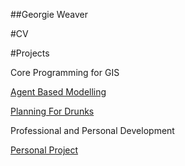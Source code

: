 
##Georgie Weaver


#CV


#Projects

Core Programming for GIS


[Agent Based Modelling](georgieweaver.github.io/model)


[Planning For Drunks](georgieweaver.github.io/drunks)

Professional and Personal Development


[Personal Project](georgieweaver.github.io/ppdproject)
